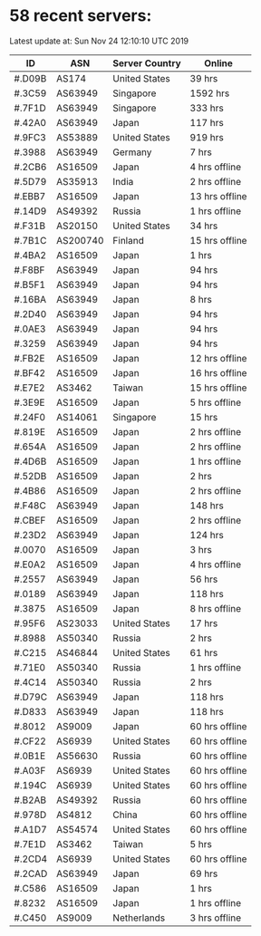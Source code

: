# 58 recent servers:

Latest update at: Sun Nov 24 12:10:10 UTC 2019

| ID | ASN | Server Country | Online |
| -- | --- | -------------- | ------ |
| #.D09B | AS174 | United States | 39 hrs |
| #.3C59 | AS63949 | Singapore | 1592 hrs |
| #.7F1D | AS63949 | Singapore | 333 hrs |
| #.42A0 | AS63949 | Japan | 117 hrs |
| #.9FC3 | AS53889 | United States | 919 hrs |
| #.3988 | AS63949 | Germany | 7 hrs |
| #.2CB6 | AS16509 | Japan | 4 hrs offline |
| #.5D79 | AS35913 | India | 2 hrs offline |
| #.EBB7 | AS16509 | Japan | 13 hrs offline |
| #.14D9 | AS49392 | Russia | 1 hrs offline |
| #.F31B | AS20150 | United States | 34 hrs |
| #.7B1C | AS200740 | Finland | 15 hrs offline |
| #.4BA2 | AS16509 | Japan | 1 hrs |
| #.F8BF | AS63949 | Japan | 94 hrs |
| #.B5F1 | AS63949 | Japan | 94 hrs |
| #.16BA | AS63949 | Japan | 8 hrs |
| #.2D40 | AS63949 | Japan | 94 hrs |
| #.0AE3 | AS63949 | Japan | 94 hrs |
| #.3259 | AS63949 | Japan | 94 hrs |
| #.FB2E | AS16509 | Japan | 12 hrs offline |
| #.BF42 | AS16509 | Japan | 16 hrs offline |
| #.E7E2 | AS3462 | Taiwan | 15 hrs offline |
| #.3E9E | AS16509 | Japan | 5 hrs offline |
| #.24F0 | AS14061 | Singapore | 15 hrs |
| #.819E | AS16509 | Japan | 2 hrs offline |
| #.654A | AS16509 | Japan | 2 hrs offline |
| #.4D6B | AS16509 | Japan | 1 hrs offline |
| #.52DB | AS16509 | Japan | 2 hrs |
| #.4B86 | AS16509 | Japan | 2 hrs offline |
| #.F48C | AS63949 | Japan | 148 hrs |
| #.CBEF | AS16509 | Japan | 2 hrs offline |
| #.23D2 | AS63949 | Japan | 124 hrs |
| #.0070 | AS16509 | Japan | 3 hrs |
| #.E0A2 | AS16509 | Japan | 4 hrs offline |
| #.2557 | AS63949 | Japan | 56 hrs |
| #.0189 | AS63949 | Japan | 118 hrs |
| #.3875 | AS16509 | Japan | 8 hrs offline |
| #.95F6 | AS23033 | United States | 17 hrs |
| #.8988 | AS50340 | Russia | 2 hrs |
| #.C215 | AS46844 | United States | 61 hrs |
| #.71E0 | AS50340 | Russia | 1 hrs offline |
| #.4C14 | AS50340 | Russia | 2 hrs |
| #.D79C | AS63949 | Japan | 118 hrs |
| #.D833 | AS63949 | Japan | 118 hrs |
| #.8012 | AS9009 | Japan | 60 hrs offline |
| #.CF22 | AS6939 | United States | 60 hrs offline |
| #.0B1E | AS56630 | Russia | 60 hrs offline |
| #.A03F | AS6939 | United States | 60 hrs offline |
| #.194C | AS6939 | United States | 60 hrs offline |
| #.B2AB | AS49392 | Russia | 60 hrs offline |
| #.978D | AS4812 | China | 60 hrs offline |
| #.A1D7 | AS54574 | United States | 60 hrs offline |
| #.7E1D | AS3462 | Taiwan | 5 hrs |
| #.2CD4 | AS6939 | United States | 60 hrs offline |
| #.2CAD | AS63949 | Japan | 69 hrs |
| #.C586 | AS16509 | Japan | 1 hrs |
| #.8232 | AS16509 | Japan | 1 hrs offline |
| #.C450 | AS9009 | Netherlands | 3 hrs offline |

